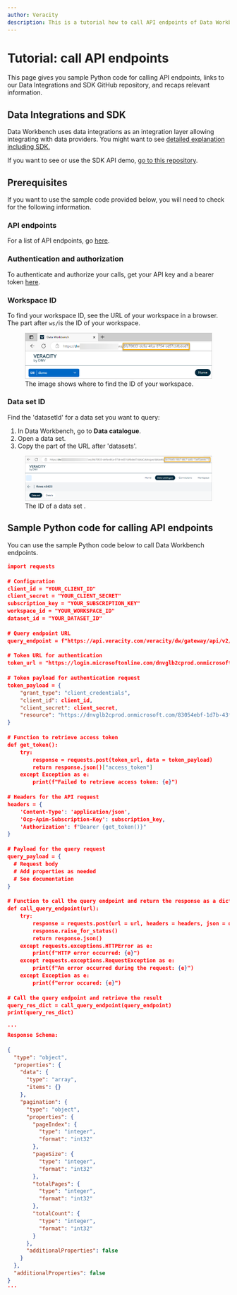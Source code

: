 ```yaml
---
author: Veracity
description: This is a tutorial how to call API endpoints of Data Workbench with sample Python code.
---
```

# Tutorial: call API endpoints
This page gives you sample Python code for calling API endpoints, links to our Data Integrations and SDK GitHub repository, and recaps relevant information.

## Data Integrations and SDK
Data Workbench uses data integrations as an integration layer allowing integrating with data providers. You might want to see [detailed explanation including SDK.](https://view.officeapps.live.com/op/view.aspx?src=https%3A%2F%2Fraw.githubusercontent.com%2Fveracity%2FData-Workbench-Connector%2Fmain%2FConnector%2520SDK.docx&wdOrigin=BROWSELINK)

If you want to see or use the SDK API demo, [go to this repository](https://github.com/veracity/Data-Workbench-Connector/tree/main).

## Prerequisites
If you want to use the sample code provided below, you will need to check for the following information.

### API endpoints
For a list of API endpoints, go [here](../apiendpoints.md).

### Authentication and authorization
To authenticate and authorize your calls, get your API key and a bearer token [here](authentication.md).

### Workspace ID
To find your workspace ID, see the URL of your workspace in a browser. The part after ```ws/```is the ID of your workspace.
<figure>
	<img src="../assets/workspaceid.png"/>
	<figcaption>The image shows where to find the ID of your workspace.</figcaption>
</figure>

### Data set ID
Find the 'datasetId' for a data set you want to query:
1. In Data Workbench, go to **Data catalogue**.
2. Open a data set.
3. Copy the part of the URL after 'datasets'.

<figure>
	<img src="../assets/datasetid.png"/>
	<figcaption>The ID of a data set .</figcaption>
</figure>

## Sample Python code for calling API endpoints
You can use the sample Python code below to call Data Workbench endpoints.
```json
import requests

# Configuration
client_id = "YOUR_CLIENT_ID"
client_secret = "YOUR_CLIENT_SECRET"
subscription_key = "YOUR_SUBSCRIPTION_KEY"
workspace_id = "YOUR_WORKSPACE_ID"
dataset_id = "YOUR_DATASET_ID"

# Query endpoint URL    
query_endpoint = f"https://api.veracity.com/veracity/dw/gateway/api/v2/workspaces/{workspace_id}/datasets/{dataset_id}/query"

# Token URL for authentication 
token_url = "https://login.microsoftonline.com/dnvglb2cprod.onmicrosoft.com/oauth2/token"

# Token payload for authentication request
token_payload = {
    "grant_type": "client_credentials",
    "client_id": client_id,
    "client_secret": client_secret,
    "resource": "https://dnvglb2cprod.onmicrosoft.com/83054ebf-1d7b-43f5-82ad-b2bde84d7b75"
}

# Function to retrieve access token
def get_token():
    try:
        response = requests.post(token_url, data = token_payload)
        return response.json()["access_token"]
    except Exception as e:
        print(f"Failed to retrieve access token: {e}")

# Headers for the API request    
headers = {
    'Content-Type': 'application/json',
    'Ocp-Apim-Subscription-Key': subscription_key,
    'Authorization': f"Bearer {get_token()}"
}

# Payload for the query request
query_payload = {
  # Request body
  # Add properties as needed
  # See documentation 
}

# Function to call the query endpoint and return the response as a dictionary object
def call_query_endpoint(url):
    try:
        response = requests.post(url = url, headers = headers, json = query_payload)
        response.raise_for_status()
        return response.json()
    except requests.exceptions.HTTPError as e:
        print(f"HTTP error occurred: {e}")
    except requests.exceptions.RequestException as e:
        print(f"An error occurred during the request: {e}")
    except Exception as e:
        print(f"error occured: {e}")

# Call the query endpoint and retrieve the result
query_res_dict = call_query_endpoint(query_endpoint)
print(query_res_dict)

''' 
Response Schema:

{
  "type": "object",
  "properties": {
    "data": {
      "type": "array",
      "items": {}
    },
    "pagination": {
      "type": "object",
      "properties": {
        "pageIndex": {
          "type": "integer",
          "format": "int32"
        },
        "pageSize": {
          "type": "integer",
          "format": "int32"
        },
        "totalPages": {
          "type": "integer",
          "format": "int32"
        },
        "totalCount": {
          "type": "integer",
          "format": "int32"
        }
      },
      "additionalProperties": false
    }
  },
  "additionalProperties": false
}
'''
```
